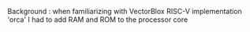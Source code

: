 Background : when familiarizing with VectorBlox RISC-V implementation 'orca' I had to add RAM and ROM to the processor core

